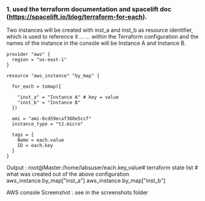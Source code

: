 ### 1. used the terraform documentation and spacelift doc (https://spacelift.io/blog/terraform-for-each). 

 Two instances will be created with inst_a and inst_b as resource identifier, which is used to reference it ...
... within the Terraform configuration and the names of the instance in the console will be Instance A and Instance B.  

```
provider "aws" {
  region = "us-east-1"
}

resource "aws_instance" "by_map" {

  for_each = tomap({
  
    "inst_a" = "Instance A" # key = value
    "inst_b" = "Instance B"
  })

  ami = "ami-0cd59ecaf368e5ccf"
  instance_type = "t2.micro"

  tags = {
    Name = each.value
    ID = each.key
  }
}
```

Output : root@Master:/home/labsuser/each.key_value# terraform state list # what was created out of the above configuration
aws_instance.by_map["inst_a"]
aws_instance.by_map["inst_b"]

AWS console Screenshot :  see in the screenshots folder


